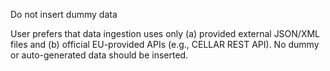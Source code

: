 Do not insert dummy data

User prefers that data ingestion uses only (a) provided external JSON/XML files and (b) official EU-provided APIs (e.g., CELLAR REST API). No dummy or auto-generated data should be inserted.
